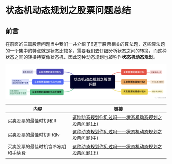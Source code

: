 # 状态机动态规划之股票问题总结

## 前言

在前面的三篇股票问题当中我们一共介绍了6道于股票相关的算法题，这些算法题的一个集中的特点就是状态比较多，需要我们去仔细分析状态之间的转换，而这种状态之间的转换特变像状态机，因此这种动态规划也被称作**状态机动态规划**。

<img src="../images/dsal/dp/01-dp41.png" alt="01-dp40" style="zoom:80%;" />

| 内容                               | 链接                                                         |
| ---------------------------------- | ------------------------------------------------------------ |
| 买卖股票的最佳时机I和II            | [这种动态规划你见过吗——状态机动态规划之股票问题(上)](https://mp.weixin.qq.com/s?__biz=Mzg3ODgyNDgwNg==&mid=2247485286&idx=1&sn=3d0a6a1c2e62ba770d8427c6dd732973&chksm=cf0c9b6ff87b1279d46c775001fd77b8e1437d4001a6c8a1ca8db090eadb4174af1058a1aadf&token=1125062744&lang=zh_CN#rd) |
| 买卖股票的最佳时机III和Iv          | [这种动态规划你见过吗——状态机动态规划之股票问题(中)](https://mp.weixin.qq.com/s?__biz=Mzg3ODgyNDgwNg==&mid=2247485500&idx=1&sn=f9283ccc6e0c909641eadb9c761f6d1b&chksm=cf0c9435f87b1d23f1361bdd62946d3e6bb79b1415718fd15150bd47215b5ab490510bb51967&token=1092368950&lang=zh_CN#rd) |
| 买卖股票的最佳时机含冷冻期和手续费 | [这种动态规划你见过吗——状态机动态规划之股票问题(下)](买卖股票的最佳时机I和II) |
|                                    |                                                              |

